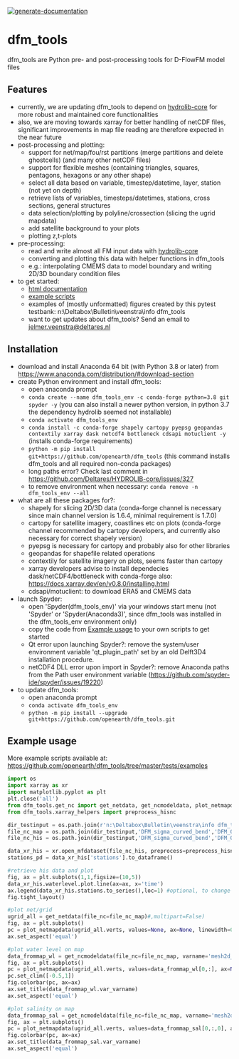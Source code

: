 [![generate-documentation](https://github.com/openearth/dfm_tools/actions/workflows/generate-documentation.yml/badge.svg)](https://github.com/openearth/dfm_tools/actions/workflows/generate-documentation.yml)

dfm_tools
=========

dfm_tools are Python pre- and post-processing tools for D-FlowFM model files

Features
--------
- currently, we are updating dfm_tools to depend on [hydrolib-core](https://github.com/Deltares/HYDROLIB-core) for more robust and maintained core functionalities
- also, we are moving towards xarray for better handling of netCDF files, significant improvements in map file reading are therefore expected in the near future
- post-processing and plotting:
	- support for net/map/fou/rst partitions (merge partitions and delete ghostcells) (and many other netCDF files)
	- support for flexible meshes (containing triangles, squares, pentagons, hexagons or any other shape)
	- select all data based on variable, timestep/datetime, layer, station (not yet on depth)
	- retrieve lists of variables, timesteps/datetimes, stations, cross sections, general structures
	- data selection/plotting by polyline/crossection (slicing the ugrid mapdata)
	- add satellite background to your plots
	- plotting z,t-plots
- pre-processing:
	- read and write almost all FM input data with [hydrolib-core](https://github.com/Deltares/HYDROLIB-core)
	- converting and plotting this data with helper functions in dfm_tools
	- e.g.: interpolating CMEMS data to model boundary and writing 2D/3D boundary condition files
- to get started:
	- [html documentation](https://htmlpreview.github.io/?https://github.com/openearth/dfm_tools/blob/master/docs/dfm_tools/index.html)
	- [example scripts](https://github.com/openearth/dfm_tools/tree/master/tests/examples)
	- examples of (mostly unformatted) figures created by this pytest testbank: n:\\Deltabox\\Bulletin\\veenstra\\info dfm_tools
	- want to get updates about dfm_tools? Send an email to jelmer.veenstra@deltares.nl
	
Installation
--------
- download and install Anaconda 64 bit (with Python 3.8 or later) from https://www.anaconda.com/distribution/#download-section
- create Python environment and install dfm_tools:
	- open anaconda prompt
	- ``conda create --name dfm_tools_env -c conda-forge python=3.8 git spyder -y`` (you can also install a newer python version, in python 3.7 the dependency hydrolib seemed not installable)
	- ``conda activate dfm_tools_env``
	- ``conda install -c conda-forge shapely cartopy pyepsg geopandas contextily xarray dask netcdf4 bottleneck cdsapi motuclient -y`` (installs conda-forge requirements)
	- ``python -m pip install git+https://github.com/openearth/dfm_tools`` (this command installs dfm_tools and all required non-conda packages)
	- long paths error? Check last comment in https://github.com/Deltares/HYDROLIB-core/issues/327
	- to remove environment when necessary: ``conda remove -n dfm_tools_env --all``
- what are all these packages for?:
	- shapely for slicing 2D/3D data (conda-forge channel is necessary since main channel version is 1.6.4, minimal requirement is 1.7.0)
	- cartopy for satellite imagery, coastlines etc on plots (conda-forge channel recommended by cartopy developers, and currently also necessary for correct shapely version)
	- pyepsg is necessary for cartopy and probably also for other libraries
	- geopandas for shapefile related operations
	- contextily for satellite imagery on plots, seems faster than cartopy
	- xarray developers advise to install dependecies dask/netCDF4/bottleneck with conda-forge also: https://docs.xarray.dev/en/v0.8.0/installing.html
	- cdsapi/motuclient: to download ERA5 and CMEMS data
- launch Spyder:
	- open 'Spyder(dfm_tools_env)' via your windows start menu (not 'Spyder' or 'Spyder(Anaconda3)', since dfm_tools was installed in the dfm_tools_env environment only)
	- copy the code from [Example usage](#example-usage) to your own scripts to get started
	- Qt error upon launching Spyder?: remove the system/user environment variable 'qt_plugin_path' set by an old Delft3D4 installation procedure.
	- netCDF4 DLL error upon import in Spyder?: remove Anaconda paths from the Path user environment variable (https://github.com/spyder-ide/spyder/issues/19220)
- to update dfm_tools:
	- open anaconda prompt
	- ``conda activate dfm_tools_env``
	- ``python -m pip install --upgrade git+https://github.com/openearth/dfm_tools.git``


Example usage
--------
More example scripts available at: https://github.com/openearth/dfm_tools/tree/master/tests/examples
```python
import os
import xarray as xr
import matplotlib.pyplot as plt
plt.close('all')
from dfm_tools.get_nc import get_netdata, get_ncmodeldata, plot_netmapdata
from dfm_tools.xarray_helpers import preprocess_hisnc

dir_testinput = os.path.join(r'n:\Deltabox\Bulletin\veenstra\info dfm_tools\test_input')
file_nc_map = os.path.join(dir_testinput,'DFM_sigma_curved_bend','DFM_OUTPUT_cb_3d','cb_3d_map.nc')
file_nc_his = os.path.join(dir_testinput,'DFM_sigma_curved_bend','DFM_OUTPUT_cb_3d','cb_3d_his.nc')

data_xr_his = xr.open_mfdataset(file_nc_his, preprocess=preprocess_hisnc)
stations_pd = data_xr_his['stations'].to_dataframe()

#retrieve his data and plot
fig, ax = plt.subplots(1,1,figsize=(10,5))
data_xr_his.waterlevel.plot.line(ax=ax, x='time')
ax.legend(data_xr_his.stations.to_series(),loc=1) #optional, to change legend location
fig.tight_layout()

#plot net/grid
ugrid_all = get_netdata(file_nc=file_nc_map)#,multipart=False)
fig, ax = plt.subplots()
pc = plot_netmapdata(ugrid_all.verts, values=None, ax=None, linewidth=0.5, color="crimson", facecolor="None")
ax.set_aspect('equal')

#plot water level on map
data_frommap_wl = get_ncmodeldata(file_nc=file_nc_map, varname='mesh2d_s1', timestep=3)#, multipart=False)
fig, ax = plt.subplots()
pc = plot_netmapdata(ugrid_all.verts, values=data_frommap_wl[0,:], ax=None, linewidth=0.5, cmap="jet")
pc.set_clim([-0.5,1])
fig.colorbar(pc, ax=ax)
ax.set_title(data_frommap_wl.var_varname)
ax.set_aspect('equal')

#plot salinity on map
data_frommap_sal = get_ncmodeldata(file_nc=file_nc_map, varname='mesh2d_sa1', timestep=2, layer=5)#, multipart=False)
fig, ax = plt.subplots()
pc = plot_netmapdata(ugrid_all.verts, values=data_frommap_sal[0,:,0], ax=None, linewidth=0.5, cmap="jet")
fig.colorbar(pc, ax=ax)
ax.set_title(data_frommap_sal.var_varname)
ax.set_aspect('equal')
```
